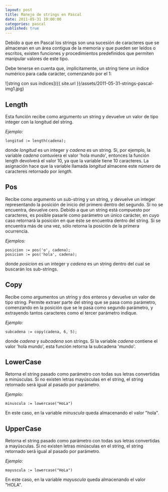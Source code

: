 ```yaml
---
layout: post
title: Manejo de strings en Pascal
date: 2011-05-31 19:00:00
categories: pascal
published: true
---
```


Debido a que en Pascal los strings son una sucesión de caracteres que se almacenan en un área contigua de la memoria y que pueden ser leídos o escritos, existen funciones y procedimientos predefinidos que permiten manipular valores de este tipo.

Debe tenerse en cuenta que, implícitamente, un string tiene un índice numérico para cada carácter, comenzando por el 1:

![string con sus índices]({{ site.url }}/assets/2011-05-31-strings-pascal-img1.jpg)


## Length

Esta función recibe como argumento un string y devuelve un valor de tipo integer con la longitud del string.

_Ejemplo:_

<pre><code>longitud := length(cadena);</code></pre>

donde _longitud_ es un integer y _cadena_ es un string. Si, por ejemplo, la variable _cadena_ contuviera el valor 'hola mundo', entonces la función length devolverá el valor 10, ya que la variable tiene 10 caracteres. La asignación hace que la variable llamada _longitud_ almacene este número de caracteres retornado por _length_.



## Pos

Recibe como argumento un sub-string y un string, y devuelve un integer representando la posición de inicio del primero dentro del segundo. Si no se encuentra, devuelve cero. Debido a que un string está compuesto por caracteres, es posible pasarle como parámetro un único carácter, en cuyo caso retornará la posición en que éste se encuentra dentro del string. Si se encuentra más de una vez, sólo retorna la posición de la primera ocurrencia.

_Ejemplos:_

<pre><code>posicion := pos('o', cadena);
posicion := pos('hola', cadena);</code></pre>

donde _posicion_ es un integer y _cadena_ es un string dentro del cual se buscarán los sub-strings.



## Copy

Recibe como argumentos un string y dos enteros y devuelve un valor de tipo string. Permite extraer parte del string que se pasa como parámetro, comenzando en la posición que se le pasa como segundo parámetro, y extrayendo tantos caracteres como el tercer parámetro indique.

_Ejemplo:_

<pre><code>subcadena := copy(cadena, 6, 5);</code></pre>

donde _cadena_ y _subcadena_ son strings. Si la variable _cadena_ contiene el valor 'hola mundo', esta función retorna la subcadena 'mundo'.



## LowerCase

Retorna el string pasado como parámetro con todas sus letras convertidas a minúsculas. Si no existen letras mayúsculas en el string, el string retornado será igual al pasado por parámetro.

_Ejemplo:_

<pre><code>minuscula := lowercase("HoLa")</code></pre>

En este caso, en la variable _minuscula_ queda almacenando el valor "hola".



## UpperCase

Retorna el string pasado como parámetro con todas sus letras convertidas a mayúsculas. Si no existen letras minúsculas en el string, el string retornado será igual al pasado por parámetro.

_Ejemplo:_

<pre><code>mayuscula := lowercase("HoLa")</code></pre>

En este caso, en la variable _mayuscula_ queda almacenando el valor "HOLA".


